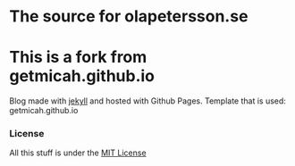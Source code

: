 # The source for olapetersson.se

# This is a fork from getmicah.github.io
Blog made with [jekyll](http://jekyllrb.com) and hosted with Github Pages.
Template that is used: getmicah.github.io

### License
All this stuff is under the [MIT License](https://raw.githubusercontent.com/getmicah/getmicah.github.io/master/LICENSE)
